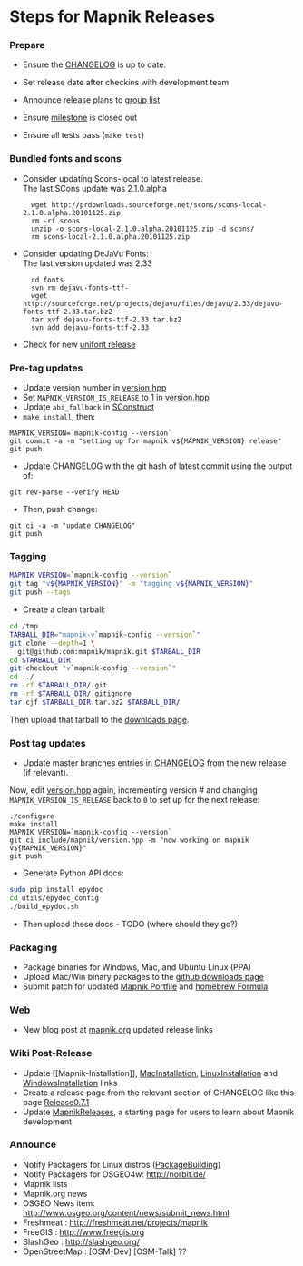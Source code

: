 # Steps for Mapnik Releases
    
### Prepare
    
* Ensure the [CHANGELOG](https://github.com/mapnik/mapnik/blob/master/CHANGELOG.md) is up to date.
    
* Set release date after checkins with development team
    
* Announce release plans to [group list](http://groups.google.com/group/mapnik)
    
* Ensure [milestone](https://github.com/mapnik/mapnik/issues/milestones) is closed out

* Ensure all tests pass (`make test`)
    
### Bundled fonts and scons
    
* Consider updating Scons-local to latest release.  
  The last SCons update was 2.1.0.alpha
    
        wget http://prdownloads.sourceforge.net/scons/scons-local-2.1.0.alpha.20101125.zip
        rm -rf scons
        unzip -o scons-local-2.1.0.alpha.20101125.zip -d scons/
        rm scons-local-2.1.0.alpha.20101125.zip
    
* Consider updating DeJaVu Fonts:  
  The last version updated was 2.33
    
        cd fonts
        svn rm dejavu-fonts-ttf-
        wget http://sourceforge.net/projects/dejavu/files/dejavu/2.33/dejavu-fonts-ttf-2.33.tar.bz2
        tar xvf dejavu-fonts-ttf-2.33.tar.bz2
        svn add dejavu-fonts-ttf-2.33
    
* Check for new [unifont release](http://unifoundry.com/unifont.html)

### Pre-tag updates

  * Update version number in [version.hpp](https://github.com/mapnik/mapnik/blob/master/include/mapnik/version.hpp)
  * Set `MAPNIK_VERSION_IS_RELEASE` to 1 in [version.hpp](https://github.com/mapnik/mapnik/blob/master/include/mapnik/version.hpp)
  * Update `abi_fallback` in [SConstruct](https://github.com/mapnik/mapnik/blob/master/SConstruct)
  * `make install`, then:

```
MAPNIK_VERSION=`mapnik-config --version`
git commit -a -m "setting up for mapnik v${MAPNIK_VERSION} release" 
git push
```

  * Update CHANGELOG with the git hash of latest commit using the output of:

```
git rev-parse --verify HEAD
```

  * Then, push change:

```
git ci -a -m "update CHANGELOG"
git push
```

### Tagging

```sh
MAPNIK_VERSION=`mapnik-config --version`
git tag "v${MAPNIK_VERSION}" -m "tagging v${MAPNIK_VERSION}"
git push --tags
```

* Create a clean tarball:

```sh
cd /tmp
TARBALL_DIR="mapnik-v`mapnik-config --version`"
git clone --depth=1 \
  git@github.com:mapnik/mapnik.git $TARBALL_DIR
cd $TARBALL_DIR
git checkout "v`mapnik-config --version`"
cd ../
rm -rf $TARBALL_DIR/.git
rm -rf $TARBALL_DIR/.gitignore
tar cjf $TARBALL_DIR.tar.bz2 $TARBALL_DIR/
```

Then upload that tarball to the [downloads page](https://github.com/mapnik/mapnik/downloads).


### Post tag updates

* Update master branches entries in [CHANGELOG](https://github.com/mapnik/mapnik/blob/master/CHANGELOG.md) from the new release (if relevant).

Now, edit [version.hpp](https://github.com/mapnik/mapnik/blob/master/include/mapnik/version.hpp) again, incrementing version # and changing `MAPNIK_VERSION_IS_RELEASE` back to `0` to set up for the next release:

```
./configure
make install
MAPNIK_VERSION=`mapnik-config --version`
git ci include/mapnik/version.hpp -m "now working on mapnik v${MAPNIK_VERSION}"
git push
```

* Generate Python API docs:

```sh
sudo pip install epydoc
cd utils/epydoc_config
./build_epydoc.sh
```

* Then upload these docs - TODO (where should they go?)
    
### Packaging
    
* Package binaries for Windows, Mac, and Ubuntu Linux (PPA)
* Upload Mac/Win binary packages to the [github downloads page](https://github.com/mapnik/mapnik/downloads)
* Submit patch for updated [Mapnik Portfile](http://trac.macports.org/browser/trunk/dports/python/py26-mapnik/Portfile) and [homebrew Formula](https://github.com/mxcl/homebrew)

### Web
      
* New blog post at [mapnik.org](http://mapnik.org) updated release links
    
### Wiki Post-Release

* Update [[Mapnik-Installation]], [MacInstallation](MacInstallation), [LinuxInstallation](https://github.com/mapnik/mapnik/wiki/LinuxInstallation) and [WindowsInstallation](WindowsInstallation) links
* Create a release page from the relevant section of CHANGELOG like this page [Release0.7.1](Release0.7.1)
* Update [MapnikReleases](MapnikReleases), a starting page for users to learn about Mapnik development
    
### Announce
    
* Notify Packagers for Linux distros ([PackageBuilding](PackageBuilding))
* Notify Packagers for OSGEO4w: http://norbit.de/
* Mapnik lists
* Mapnik.org news
* OSGEO News item: http://www.osgeo.org/content/news/submit_news.html
* Freshmeat : http://freshmeat.net/projects/mapnik
* FreeGIS : http://www.freegis.org
* SlashGeo : http://slashgeo.org/
* OpenStreetMap : [OSM-Dev] [OSM-Talk] ??